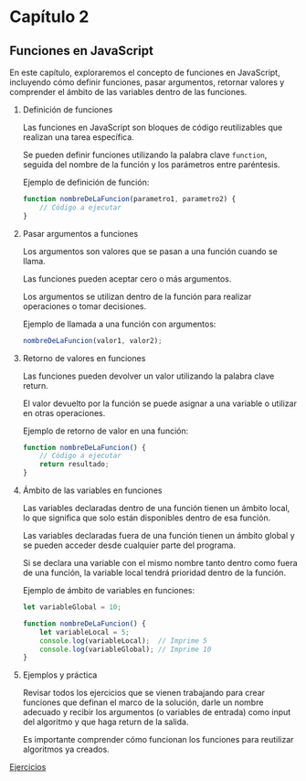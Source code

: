 # Capítulo 2

## Funciones en JavaScript

En este capítulo, exploraremos el concepto de funciones en JavaScript, incluyendo cómo definir funciones, pasar argumentos, retornar valores y comprender el ámbito de las variables dentro de las funciones.

1. Definición de funciones

    Las funciones en JavaScript son bloques de código reutilizables que realizan una tarea específica.

    Se pueden definir funciones utilizando la palabra clave `function`, seguida del nombre de la función y los parámetros entre paréntesis.

    Ejemplo de definición de función:

    ```javascript
    function nombreDeLaFuncion(parametro1, parametro2) {
        // Código a ejecutar
    }
    ```

2. Pasar argumentos a funciones

    Los argumentos son valores que se pasan a una función cuando se llama.

    Las funciones pueden aceptar cero o más argumentos.

    Los argumentos se utilizan dentro de la función para realizar operaciones o tomar decisiones.

    Ejemplo de llamada a una función con argumentos:

    ```javascript
    nombreDeLaFuncion(valor1, valor2);
    ```

3. Retorno de valores en funciones

    Las funciones pueden devolver un valor utilizando la palabra clave return.

    El valor devuelto por la función se puede asignar a una variable o utilizar en otras operaciones.

    Ejemplo de retorno de valor en una función:

    ```javascript
    function nombreDeLaFuncion() {
        // Código a ejecutar
        return resultado;
    }
    ```

4. Ámbito de las variables en funciones

    Las variables declaradas dentro de una función tienen un ámbito local, lo que significa que solo están disponibles dentro de esa función.

    Las variables declaradas fuera de una función tienen un ámbito global y se pueden acceder desde cualquier parte del programa.

    Si se declara una variable con el mismo nombre tanto dentro como fuera de una función, la variable local tendrá prioridad dentro de la función.

    Ejemplo de ámbito de variables en funciones:

    ```javascript
    let variableGlobal = 10;

    function nombreDeLaFuncion() {
        let variableLocal = 5;
        console.log(variableLocal);  // Imprime 5
        console.log(variableGlobal); // Imprime 10
    }
    ```

5. Ejemplos y práctica

    Revisar todos los ejercicios que se vienen trabajando para crear funciones que definan el marco de la solución, darle un nombre adecuado y recibir los argumentos (o variables de entrada) como input del algoritmo y que haga return de la salida.

    Es importante comprender cómo funcionan los funciones para reutilizar algoritmos ya creados.

[Ejercicios](./6-ejercicios.md)

<!-- [Operadores en Javascript](./3-condicionales.md) -->
<!-- 

Una serie de ejercicios para practicar la estructura de un programa JavaScript, incluyendo variables, operadores, condicionales, ciclos y funciones.
Se pueden proporcionar ejemplos y soluciones para cada ejercicio.
Resumen del capítulo

Repaso de los conceptos clave del capítulo.
Enfatizar la importancia de comprender la estructura básica de un programa JavaScript.
Recursos adicionales

Sugerir recursos en línea, documentación y tutoriales para que los estudiantes profundicen en los conceptos presentados en el capítulo.
Este es solo un esquema general para el capítulo. Puedes expandir cada sección proporcionando ejemplos, explicaciones detalladas y ejercicios prácticos para que los estudiantes apliquen los conceptos aprendidos. Recuerda adaptar el contenido a tu público objetivo y el nivel de conocimiento que desees abordar. ¡Buena suerte con tu curso de programación en JavaScript!

//aunque no lo hemos visto a detalle aún, les adelanto

 -->

